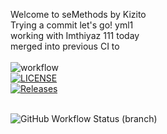 Welcome to seMethods by Kizito <br>
Trying a commit     let's go!
yml1 <br>  working with Imthiyaz   111
today        <br> merged into previous CI to       
<br> ![workflow](https://github.com/Kizito111/sem/actions/workflows/main.yml/badge.svg)
<br> [![LICENSE](https://img.shields.io/github/license/Kizito111/sem.svg?style=flat-square)](https://github.com/<Kizito111>/sem/blob/master/LICENSE)
<br> [![Releases](https://img.shields.io/github/release/Kizito111/sem/all.svg?style=flat-square)](https://github.com/<Kizito111>/sem/releases)

<br>![GitHub Workflow Status (branch)](https://img.shields.io/github/workflow/status/Kizito111/sem/A%20workflow%20for%20my%20Hello%20World%20App/develop?style=flat-square)